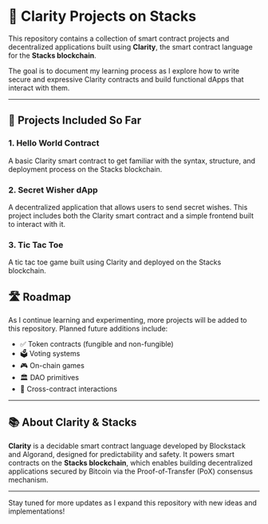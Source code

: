 # 🧠 Clarity Projects on Stacks

This repository contains a collection of smart contract projects and decentralized applications built using **Clarity**, the smart contract language for the **Stacks blockchain**.

The goal is to document my learning process as I explore how to write secure and expressive Clarity contracts and build functional dApps that interact with them.

---

## 🔧 Projects Included So Far

### 1. Hello World Contract

A basic Clarity smart contract to get familiar with the syntax, structure, and deployment process on the Stacks blockchain.

### 2. Secret Wisher dApp

A decentralized application that allows users to send secret wishes. This project includes both the Clarity smart contract and a simple frontend built to interact with it.

### 3. Tic Tac Toe

A tic tac toe game built using Clarity and deployed on the Stacks blockchain.

## 🛣️ Roadmap

As I continue learning and experimenting, more projects will be added to this repository. Planned future additions include:

- ✅ Token contracts (fungible and non-fungible)
- 🗳️ Voting systems
- 🎮 On-chain games
- 🏛️ DAO primitives
- 🔄 Cross-contract interactions

---

## 📚 About Clarity & Stacks

**Clarity** is a decidable smart contract language developed by Blockstack and Algorand, designed for predictability and safety. It powers smart contracts on the **Stacks blockchain**, which enables building decentralized applications secured by Bitcoin via the Proof-of-Transfer (PoX) consensus mechanism.

---

Stay tuned for more updates as I expand this repository with new ideas and implementations!
